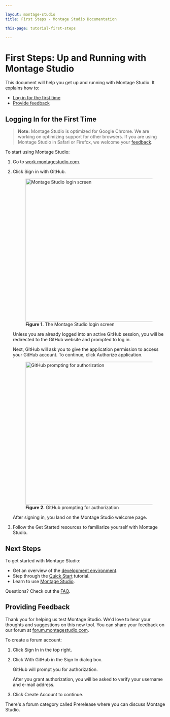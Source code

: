 ```yaml
---

layout: montage-studio
title: First Steps - Montage Studio Documentation

this-page: tutorial-first-steps

---
```


# First Steps: Up and Running with Montage Studio

This document will help you get up and running with Montage Studio. It explains how to:

* [Log in for the first time](#login)
* [Provide feedback](#feedback)

## <a name="login"></a>Logging In for the First Time

>**Note:** Montage Studio is optimized for Google Chrome. We are working on optimizing support for other browsers. If you are using Montage Studio in Safari or Firefox, we welcome your [feedback](mailto:feedback@montagestudio.com).

To start using Montage Studio:

1. Go to [work.montagestudio.com][1].

2. Click Sign in with GitHub.

    <figure>
        <img src="{{site.baseurl}}/images/montage-studio/tutorials/first-steps/fig01.jpg" alt="Montage Studio login screen" style="width: 451px;">
        <figcaption><strong>Figure 1.</strong> The Montage Studio login screen</figcaption>
    </figure>

    Unless you are already logged into an active GitHub session, you will be redirected to the GitHub website and prompted to log in.

    Next, GitHub will ask you to give the application permission to access your GitHub account. To continue, click Authorize application.

    <figure>
        <img src="{{site.baseurl}}/images/montage-studio/tutorials/first-steps/fig02.png" alt="GitHub prompting for authorization" style="width: 451px;">
        <figcaption><strong>Figure 2.</strong> GitHub prompting for authorization</figcaption>
    </figure>

    After signing in, you land on the Montage Studio welcome page.

3. Follow the Get Started resources to familiarize yourself with Montage Studio.

## Next Steps

To get started with Montage Studio:

* Get an overview of the [development environment][2].
* Step through the [Quick Start][3] tutorial.
* Learn to use [Montage Studio][4].

Questions? Check out the [FAQ][6].

## <a name="feedback"></a>Providing Feedback

Thank you for helping us test Montage Studio. We'd love to hear your thoughts and suggestions on this new tool. You can share your feedback on our forum at [forum.montagestudio.com][5].

To create a forum account:

1. Click Sign In in the top right.

2. Click With GitHub in the Sign In dialog box.

    GitHub will prompt you for authorization.

    After you grant authorization, you will be asked to verify your username and e-mail address.

3. Click Create Account to continue.

There's a forum category called Prerelease where you can discuss Montage Studio.

[1]: https://work.montagestudio.com       "work.montagestudio.com"
[2]: http://docs.montagestudio.com/montage-studio/ide-at-a-glance.html       "IDE Overview"
[3]: http://docs.montagestudio.com/montage-studio/tutorial-simple-to-do.html       "Building a Simple To-Do Application"
[4]: overview-using-montage-studio.html       "Montage Studio"
[5]: http://forum.montagestudio.com/       "Forum"
[6]: faq.html       "FAQ"
